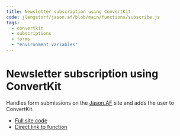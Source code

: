 ```yaml
---
title: Newsletter subscription using ConvertKit
code: jlengstorf/jason.af/blob/main/functions/subscribe.js
tags: 
  - convertkit
  - subscriptions
  - forms
  - "environment variables"
---
```


# Newsletter subscription using ConvertKit

Handles form submissions on the [Jason.AF](https://jason.af) site and adds the user to ConvertKit.

- [Full site code](https://github.com/jlengstorf/jason.af)
- [Direct link to function](https://github.com/jlengstorf/jason.af/blob/main/functions/subscribe.js)